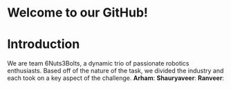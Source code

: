# Welcome to our GitHub!

# Introduction
We are team 6Nuts3Bolts, a dynamic trio of passionate robotics enthusiasts. 
Based off of the nature of the task, we divided the industry and each took on a key aspect of the challenge.
**Arham**: 
**Shauryaveer**:
**Ranveer**:


